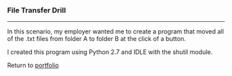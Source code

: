 ### File Transfer Drill
***

In this scenario, my employer wanted me to create a program that moved all of the .txt files from folder A to folder B at the click of a button.

I created this program using Python 2.7 and IDLE with the shutil module.


Return to [portfolio](../../../../)
